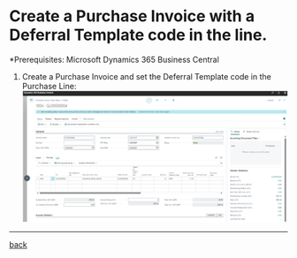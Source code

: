 # Create a Purchase Invoice with a Deferral Template code in the line.

*Prerequisites: Microsoft Dynamics 365 Business Central 

1. Create a Purchase Invoice and set the Deferral Template code in the Purchase Line:
   ![New](https://github.com/bydynamics/AL-DynamicDeferrals-Support/blob/main/Assets/PIwithDeferral.png)

______________________________________________________________________

[back](../Scenarios/GetStarted.md)
